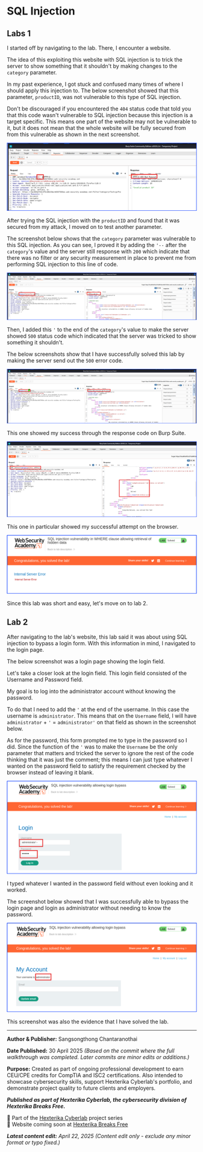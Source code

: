 # SQL Injection

## Labs 1

I started off by navigating to the lab. There, I encounter a website.

The idea of this exploiting this website with SQL injection is to trick the server to show something that it shouldn't by making changes to the `category` parameter.

In my past experience, I got stuck and confused many times of where I should apply this injection to. The below screenshot showed that this parameter, `productID`, was not vulnerable to this type of SQL injection.

Don't be discouraged if you encountered the `404` status code that told you that this code wasn't vulnerable to SQL injection because this injection is a target specific. This means one part of the website may not be vulnerable to it, but it does not mean that the whole website will be fully secured from from this vulnerable as shown in the next screenshot.

![NotVulnerableToSQLi](Images/PortSwigger_SQLi_Lab1_1_NotVulnerableToSQLi.png)

After trying the SQL injection with the `productID` and found that it was secured from my attack, I moved on to test another parameter.

The screenshot below shows that the `category` parameter was vulnerable to this SQL injection. As you can see, I proved it by adding the `'--` after the `category`'s value and the server still response with `200` which indicate that there was no filter or any security measurement in place to prevent me from performing SQL injection to this line of code.

![SQLi_PoC](Images/PortSwigger_SQLi_Lab1_2_SQLi_PoC.png)

Then, I added this `'` to the end of the `category`'s value to make the server showed `500` status code which indicated that the server was tricked to show something it shouldn't.

The below screenshots show that I have successfully solved this lab by making the server send out the `500` error code.

![causedServerError](Images/PortSwigger_SQLi_Lab1_3_causedServerError.png)

This one showed my success through the response code on Burp Suite.

![LabSolved_BurpCode](Images/PortSwigger_SQLi_Lab1_5_LabSolved_BurpCode.png)

This one in particular showed my successful attempt on the browser.

![LabSolved](Images/PortSwigger_SQLi_Lab1_4_LabSolved.png)

Since this lab was short and easy, let's move on to lab 2.

## Lab 2

After navigating to the lab's website, this lab said it was about using SQL injection to bypass a login form. With this information in mind, I navigated to the login page.

The below screenshot was a login page showing the login field.

Let's take a closer look at the login field. This login field consisted of the Username and Password field.

My goal is to log into the administrator account without knowing the password.

To do that I need to add the `'` at the end of the username. In this case the username is `administrator`. This means that on the `Username` field, I will have `administrator` + `'` = `administrator'` on that field as shown in the screenshot below.

As for the password, this form prompted me to type in the password so I did. Since the function of the `'` was to make the `Username` be the only parameter that matters and tricked the server to ignore the rest of the code thinking that it was just the comment; this means I can just type whatever I wanted on the password field to satisfy the requirement checked by the browser instead of leaving it blank.

![TryToByPassAdminPassWithSQLi](Images/PortSwigger_SQLi_Lab2_1_TryToByPassAdminPassWithSQLi.png)

I typed whatever I wanted in the password field without even looking and it worked.

The screenshot below showed that I was successfully able to bypass the login page and login as administrator without needing to know the password.

![LabSolved](Images/PortSwigger_SQLi_Lab2_2_LabSolved.png)

This screenshot was also the evidence that I have solved the lab.

---

**Author & Publisher:** Sangsongthong Chantaranothai

**Date Published:** 30 April 2025
*(Based on the commit where the full walkthrough was completed. Later commits are minor edits or additions.)*

**Purpose:** Created as part of ongoing professional development to earn CEU/CPE credits for CompTIA and ISC2 certifications. Also intended to showcase cybersecurity skills, support Hexterika Cyberlab's portfolio, and demonstrate project quality to future clients and employers.

***Published as part of Hexterika Cyberlab, the cybersecurity division of Hexterika Breaks Free.***

🔐 Part of the [Hexterika Cyberlab](https://hexterika-breaks-free.website/cyberlab.html) project series  
📎 Website coming soon at [Hexterika Breaks Free](https://hexterika-breaks-free.website)

***Latest content edit:*** *April 22, 2025 (Content edit only - exclude any minor format or typo fixed.)*
